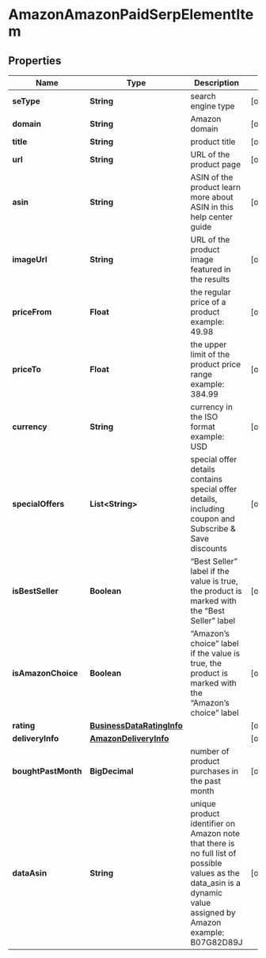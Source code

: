 

# AmazonAmazonPaidSerpElementItem


## Properties

| Name | Type | Description | Notes |
|------------ | ------------- | ------------- | -------------|
|**seType** | **String** | search engine type |  [optional] |
|**domain** | **String** | Amazon domain |  [optional] |
|**title** | **String** | product title |  [optional] |
|**url** | **String** | URL of the product page |  [optional] |
|**asin** | **String** | ASIN of the product learn more about ASIN in this help center guide |  [optional] |
|**imageUrl** | **String** | URL of the product image featured in the results |  [optional] |
|**priceFrom** | **Float** | the regular price of a product example: 49.98 |  [optional] |
|**priceTo** | **Float** | the upper limit of the product price range example: 384.99 |  [optional] |
|**currency** | **String** | currency in the ISO format example: USD |  [optional] |
|**specialOffers** | **List&lt;String&gt;** | special offer details contains special offer details, including coupon and Subscribe &amp; Save discounts |  [optional] |
|**isBestSeller** | **Boolean** | “Best Seller” label if the value is true, the product is marked with the “Best Seller” label |  [optional] |
|**isAmazonChoice** | **Boolean** | “Amazon’s choice” label if the value is true, the product is marked with the “Amazon’s choice” label |  [optional] |
|**rating** | [**BusinessDataRatingInfo**](BusinessDataRatingInfo.md) |  |  [optional] |
|**deliveryInfo** | [**AmazonDeliveryInfo**](AmazonDeliveryInfo.md) |  |  [optional] |
|**boughtPastMonth** | **BigDecimal** | number of product purchases in the past month |  [optional] |
|**dataAsin** | **String** | unique product identifier on Amazon note that there is no full list of possible values as the data_asin is a dynamic value assigned by Amazon example: B07G82D89J |  [optional] |



